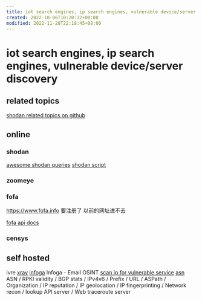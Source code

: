 ```yaml
---
title: iot search engines, ip search engines, vulnerable device/server discovery
created: 2022-10-06T10:20:32+00:00
modified: 2022-11-28T22:18:45+08:00
---
```


# iot search engines, ip search engines, vulnerable device/server discovery

## related topics

[shodan related topics on github](https://github.com/topics/shodan)

## online

### shodan
[awesome shodan queries](https://github.com/jakejarvis/awesome-shodan-queries)
[shodan script](https://github.com/random-robbie/My-Shodan-Scripts)

### zoomeye

### fofa

https://www.fofa.info
要注册了 以前的网址进不去

[fofa api docs](https://fofa.info/api/stats/statistical)

### censys

## self hosted
ivre
[xray](https://github.com/evilsocket/xray)
[infoga](https://github.com/m4ll0k/Infoga) Infoga - Email OSINT
[scan ip for vulnerable service](https://github.com/s0md3v/Silver)
[asn](https://github.com/nitefood/asn) ASN / RPKI validity / BGP stats / IPv4v6 / Prefix / URL / ASPath / Organization / IP reputation / IP geolocation / IP fingerprinting / Network recon / lookup API server / Web traceroute server
